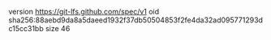 version https://git-lfs.github.com/spec/v1
oid sha256:88aebd9da8a5daeed1932f37db50504853f2fe4da32ad095771293dc15cc31bb
size 46
